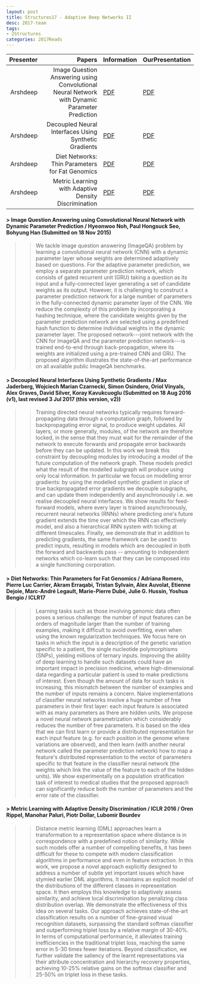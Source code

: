 ```yaml
---
layout: post
title: Structures17 - Adaptive Deep Networks II
desc: 2017-team
tags:
- 2Structures
categories: 2017Reads
---
```



| Presenter | Papers | Information| OurPresentation |
| -----: | ----------: | :----- | :----- |
| Arshdeep | Image Question Answering using Convolutional Neural Network with Dynamic Parameter Prediction  | [PDF](https://arxiv.org/abs/1511.05756) |  [PDF]({{site.baseurl}}/MoreTalksTeam/Arsh/17-05-vqa-cnn.pdf) | 
| Arshdeep |  Decoupled Neural Interfaces Using Synthetic Gradients | [PDF](https://arxiv.org/abs/1608.05343) |  [PDF]({{site.baseurl}}/MoreTalksTeam/Arsh/17-06-synthetic-gradients.pdf) | 
| Arshdeep |  Diet Networks: Thin Parameters for Fat Genomics | [PDF](https://arxiv.org/abs/1611.09340) |  [PDF]({{site.baseurl}}/MoreTalksTeam/Arsh/17-07dietnet.pdf) | 
| Arshdeep |  Metric Learning with Adaptive Density Discrimination | [PDF](https://arxiv.org/abs/1511.05939) |  [PDF]({{site.baseurl}}/MoreTalksTeam/Arsh/17-08-DistanceMetricLearning.pdf) | 

#### > Image Question Answering using Convolutional Neural Network with Dynamic Parameter Prediction / Hyeonwoo Noh, Paul Hongsuck Seo, Bohyung Han (Submitted on 18 Nov 2015)
>> We tackle image question answering (ImageQA) problem by learning a convolutional neural network (CNN) with a dynamic parameter layer whose weights are determined adaptively based on questions. For the adaptive parameter prediction, we employ a separate parameter prediction network, which consists of gated recurrent unit (GRU) taking a question as its input and a fully-connected layer generating a set of candidate weights as its output. However, it is challenging to construct a parameter prediction network for a large number of parameters in the fully-connected dynamic parameter layer of the CNN. We reduce the complexity of this problem by incorporating a hashing technique, where the candidate weights given by the parameter prediction network are selected using a predefined hash function to determine individual weights in the dynamic parameter layer. The proposed network---joint network with the CNN for ImageQA and the parameter prediction network---is trained end-to-end through back-propagation, where its weights are initialized using a pre-trained CNN and GRU. The proposed algorithm illustrates the state-of-the-art performance on all available public ImageQA benchmarks.


#### > Decoupled Neural Interfaces Using Synthetic Gradients / Max Jaderberg, Wojciech Marian Czarnecki, Simon Osindero, Oriol Vinyals, Alex Graves, David Silver, Koray Kavukcuoglu (Submitted on 18 Aug 2016 (v1), last revised 3 Jul 2017 (this version, v2))
>> Training directed neural networks typically requires forward-propagating data through a computation graph, followed by backpropagating error signal, to produce weight updates. All layers, or more generally, modules, of the network are therefore locked, in the sense that they must wait for the remainder of the network to execute forwards and propagate error backwards before they can be updated. In this work we break this constraint by decoupling modules by introducing a model of the future computation of the network graph. These models predict what the result of the modelled subgraph will produce using only local information. In particular we focus on modelling error gradients: by using the modelled synthetic gradient in place of true backpropagated error gradients we decouple subgraphs, and can update them independently and asynchronously i.e. we realise decoupled neural interfaces. We show results for feed-forward models, where every layer is trained asynchronously, recurrent neural networks (RNNs) where predicting one's future gradient extends the time over which the RNN can effectively model, and also a hierarchical RNN system with ticking at different timescales. Finally, we demonstrate that in addition to predicting gradients, the same framework can be used to predict inputs, resulting in models which are decoupled in both the forward and backwards pass -- amounting to independent networks which co-learn such that they can be composed into a single functioning corporation.


#### > Diet Networks: Thin Parameters for Fat Genomics / Adriana Romero, Pierre Luc Carrier, Akram Erraqabi, Tristan Sylvain, Alex Auvolat, Etienne Dejoie, Marc-André Legault, Marie-Pierre Dubé, Julie G. Hussin, Yoshua Bengio / ICLR17
>> Learning tasks such as those involving genomic data often poses a serious challenge: the number of input features can be orders of magnitude larger than the number of training examples, making it difficult to avoid overfitting, even when using the known regularization techniques. We focus here on tasks in which the input is a description of the genetic variation specific to a patient, the single nucleotide polymorphisms (SNPs), yielding millions of ternary inputs. Improving the ability of deep learning to handle such datasets could have an important impact in precision medicine, where high-dimensional data regarding a particular patient is used to make predictions of interest. Even though the amount of data for such tasks is increasing, this mismatch between the number of examples and the number of inputs remains a concern. Naive implementations of classifier neural networks involve a huge number of free parameters in their first layer: each input feature is associated with as many parameters as there are hidden units. We propose a novel neural network parametrization which considerably reduces the number of free parameters. It is based on the idea that we can first learn or provide a distributed representation for each input feature (e.g. for each position in the genome where variations are observed), and then learn (with another neural network called the parameter prediction network) how to map a feature's distributed representation to the vector of parameters specific to that feature in the classifier neural network (the weights which link the value of the feature to each of the hidden units). We show experimentally on a population stratification task of interest to medical studies that the proposed approach can significantly reduce both the number of parameters and the error rate of the classifier.

#### > Metric Learning with Adaptive Density Discrimination / ICLR 2016 / Oren Rippel, Manohar Paluri, Piotr Dollar, Lubomir Bourdev
>> Distance metric learning (DML) approaches learn a transformation to a representation space where distance is in correspondence with a predefined notion of similarity. While such models offer a number of compelling benefits, it has been difficult for these to compete with modern classification algorithms in performance and even in feature extraction. 
In this work, we propose a novel approach explicitly designed to address a number of subtle yet important issues which have stymied earlier DML algorithms. It maintains an explicit model of the distributions of the different classes in representation space. It then employs this knowledge to adaptively assess similarity, and achieve local discrimination by penalizing class distribution overlap. 
We demonstrate the effectiveness of this idea on several tasks. Our approach achieves state-of-the-art classification results on a number of fine-grained visual recognition datasets, surpassing the standard softmax classifier and outperforming triplet loss by a relative margin of 30-40%. In terms of computational performance, it alleviates training inefficiencies in the traditional triplet loss, reaching the same error in 5-30 times fewer iterations. Beyond classification, we further validate the saliency of the learnt representations via their attribute concentration and hierarchy recovery properties, achieving 10-25% relative gains on the softmax classifier and 25-50% on triplet loss in these tasks.
